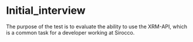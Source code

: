 # Initial_interview

The purpose of the test is to evaluate the ability to use the XRM-API, which is a common task for a
developer working at Sirocco.